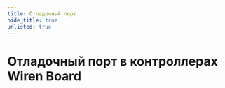 ```yaml
---
title: Отладочный порт
hide_title: true
unlisted: true
---
```


# Отладочный порт в контроллерах Wiren Board
